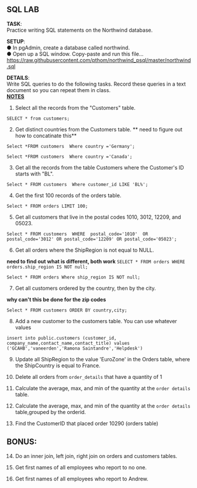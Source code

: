 ## SQL LAB 
**TASK**:  
Practice writing SQL statements on the Northwind database.  

**SETUP**:  
● In pgAdmin, create a database called northwind.  
● Open up a SQL window. Copy-paste and run this file...  
https://raw.githubusercontent.com/pthom/northwind_psql/master/northwind.sql  

**DETAILS**:  
Write SQL queries to do the following tasks. Record these queries in a text document so you
can repeat them in class.  
[**NOTES**](https://www.postgresqltutorial.com/postgresql-select/)

1. Select all the records from the "Customers" table.   

`SELECT *
from customers;`

2. Get distinct countries from the Customers table.
** need to figure out how to concatinate this**

`Select *FROM customers 
Where country ='Germany';`
 
`Select *FROM customers 
Where country ='Canada';`

3. Get all the records from the table Customers where the Customer's ID starts with "BL".  

`Select * FROM customers 
Where customer_id LIKE 'BL%';`

4. Get the first 100 records of the orders table.  

`Select * FROM orders LIMIT 100;`

5. Get all customers that live in the postal codes 1010, 3012, 12209, and 05023.  

`Select * FROM customers 
WHERE 
postal_code='1010' 
OR
postal_code='3012'
OR
postal_code='12209'
OR
postal_code='05023';`


6. Get all orders where the ShipRegion is not equal to NULL.    

**need to find out what is different, both work**
`SELECT *
FROM orders
WHERE orders.ship_region IS NOT null;`

`Select * FROM orders
Where ship_region IS NOT null;` 

7. Get all customers ordered by the country, then by the city.  

**why can't this be done for the zip codes**

`Select * FROM customers
ORDER BY country,city;`


8. Add a new customer to the customers table. You can use whatever values  

`insert into public.customers (customer_id, company_name,contact_name,contact_title) values ('GCAHB','vaneerden','Ramona Saintandre','Helpdesk')`


9. Update all ShipRegion to the value 'EuroZone' in the Orders table, where the ShipCountry is equal to France.  


10. Delete all orders from `order_details` that have a quantity of 1 




11. Calculate the average, max, and min of the quantity at the `order details` table.




12. Calculate the average, max, and min of the quantity at the `order details` table,grouped by the orderid.  




13. Find the CustomerID that placed order 10290 (orders table)

  


## BONUS:
14. Do an inner join, left join, right join on orders and customers tables.


15. Get first names of all employees who report to no one.


16. Get first names of all employees who report to Andrew.